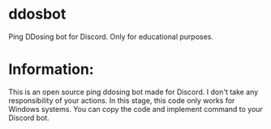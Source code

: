 # ddosbot
Ping DDosing bot for Discord. Only for educational purposes.

# Information:
This is an open source ping ddosing bot made for Discord. I don't take any responsibility of your actions. In this stage, this code only works for Windows systems. You can copy the code and implement command to your Discord bot.
